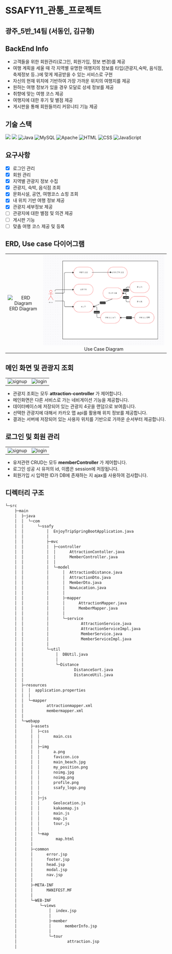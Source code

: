 # SSAFY11_관통_프로젝트

## 광주_5반_14팀 (서동인, 김규형)

## BackEnd Info

- 고객들을 위한 회원관리(로그인, 회원가입, 정보 변경)를 제공
- 여행 계획을 세울 때 각 지역별 유명한 여행지의 정보를 타입(관광지,숙박, 음식점, 축제정보 등..)에 맞게 제공받을 수 있는 서비스로 구현
- 자신의 현재 위치에 기반하여 가장 가까운 위치의 여행지를 제공
- 원하는 여행 정보가 있을 경우 모달로 상세 정보를 제공
- 취향에 맞는 여행 코스 제공 
- 여행지에 대한 후기 및 별점 제공
- 게시판을 통해 회원들끼리 커뮤니티 기능 제공

## 기술 스택
<img src="https://img.shields.io/badge/Spring-9ACD32?style=flat&logo=Spring&logoColor=white"/> <img src="https://img.shields.io/badge/SpringBoot-9ACD32?style=flat&logo=SpringBoot&logoColor=white"/>
![Java](https://img.shields.io/badge/Java-007396?style=flat-square&logo=Java&logoColor=white)
![MySQL](https://img.shields.io/badge/MySQL-4479A1?style=flat-square&logo=MySQL&logoColor=white)
![Apache](https://img.shields.io/badge/Apache-D22128?style=flat-square&logo=Apache&logoColor=white)
![HTML](https://img.shields.io/badge/HTML-239120?style=flat-square&logo=HTML5&logoColor=white)
![CSS](https://img.shields.io/badge/CSS-1572B6?style=flat-square&logo=CSS3&logoColor=white)
![JavaScript](https://img.shields.io/badge/JavaScript-F7DF1E?style=flat-square&logo=JavaScript&logoColor=black)



## 요구사항

- [x]  로그인 관리
- [x]  회원 관리
- [x]  지역별 관광지 정보 수집
- [x]  관광지, 숙박, 음식점 조회
- [x]  문화시설, 공연, 여행코스 쇼힝 조회
- [x]  내 위치 기반 여행 정보 제공 
- [x]  관광지 세부정보 제공
- [ ]  관광지에 대한 별점 및 의견 제공
- [ ]  게시판 기능
- [ ]  맞춤 여행 코스 제공 및 등록

## ERD, Use case 다이어그램

<table>
  <tr>
   <td align="center">
      <img src="https://github.com/unggu0704/saffy/assets/130115689/7752ce09-780c-47e0-bcf0-425e5c8060bb" alt="ERD Diagram">
       <span>ERD Diagram</span>
    </td>
    <td align="center">
      <img src="./resources/ssafytrip_usecase.PNG" alt="Use Case Diagram">
      <span>Use Case Diagram</span>
    </td>
  </tr>
</table>






## 메인 화면 및 관광지 조회

<table>
  <tr>
    <td align="center">
      <img src="https://github.com/unggu0704/nhnacademy-study/assets/130115689/ceab0b6d-1ebd-4c0d-ac40-37216b814615" alt="signup">
    </td>
    <td align="center">
      <img src="https://github.com/unggu0704/nhnacademy-study/assets/130115689/8c687e8c-bbd3-4604-a68f-61013637a953" alt="login">
    </td>
  </tr>
</table>

- 관광지 조회는 모두 **attraction-controller** 가 제어합니다.
- 메인화면은 다른 서비스로 가는 네비게이션 기능을 제공합니다.
- 데이터베이스에 저장되어 있는 관광지 4곳을 랜덤으로 보여줍니다.
- 선택한 관광지에 대해서 카카오 맵 api를 활용해 위치 정보를 제공합니다.
- 결과는 서버에 저장되어 있는 사용자 위치를 기반으로 가까운 순서부터 제공합니다. 

## 로그인 및 회원 관리

<table>
  <tr>
    <td align="center">
      <img src="https://github.com/unggu0704/algorithm-study/assets/130115689/7bd6a5b0-7ca4-4149-8a28-eba5cf1d4414" alt="signup">
    </td>
    <td align="center">
      <img src="https://github.com/unggu0704/algorithm-study/assets/130115689/e3be4e51-90d8-47a4-82fc-653c1c004af5" alt="login">
    </td>
  </tr>
</table>


- 유저관련 CRUD는 모두 **memberController** 가 제어합니다.
- 로그인 성공 시 유저의 id, 이름은 session에 저장됩니다.
- 회원가입 시 입력한 ID가 DB에 존재하는 지 ajax를 사용하여 검사합니다.


## 디렉터리 구조
```
└─src
    ├─main
    │  ├─java
    │  │  └─com
    │  │      └─ssafy
    │  │          │  EnjoyTripSpringBootApplication.java
    │  │          │
    │  │          ├─mvc
    │  │          │  ├─controller
    │  │          │  │      AttractionContoller.java
    │  │          │  │      MemberController.java
    │  │          │  │
    │  │          │  └─model
    │  │          │      │  AttractionDistance.java
    │  │          │      │  AttractionDto.java
    │  │          │      │  MemberDto.java
    │  │          │      │  NowLocation.java
    │  │          │      │
    │  │          │      ├─mapper
    │  │          │      │      AttractionMapper.java
    │  │          │      │      MemberMapper.java
    │  │          │      │
    │  │          │      └─service
    │  │          │              AttractionService.java
    │  │          │              AttractionServiceImpl.java
    │  │          │              MemberService.java
    │  │          │              MemberServiceImpl.java
    │  │          │
    │  │          └─util
    │  │              │  DBUtil.java
    │  │              │
    │  │              └─Distance
    │  │                      DistanceSort.java
    │  │                      DistanceUtil.java
    │  │
    │  ├─resources
    │  │  │  application.properties
    │  │  │
    │  │  └─mapper
    │  │          attractionmapper.xml
    │  │          membermapper.xml
    │  │
    │  └─webapp
    │      ├─assets
    │      │  ├─css
    │      │  │      main.css
    │      │  │
    │      │  ├─img
    │      │  │      a.png
    │      │  │      favicon.ico
    │      │  │      main_beach.jpg
    │      │  │      my_position.png
    │      │  │      noimg.jpg
    │      │  │      noimg.png
    │      │  │      profile.png
    │      │  │      ssafy_logo.png
    │      │  │
    │      │  ├─js
    │      │  │      Geolocation.js
    │      │  │      kakaomap.js
    │      │  │      main.js
    │      │  │      map.js
    │      │  │      tour.js
    │      │  │
    │      │  └─map
    │      │          map.html
    │      │
    │      ├─common
    │      │      error.jsp
    │      │      footer.jsp
    │      │      head.jsp
    │      │      modal.jsp
    │      │      nav.jsp
    │      │
    │      ├─META-INF
    │      │      MANIFEST.MF
    │      │
    │      └─WEB-INF
    │          └─views
    │              │  index.jsp
    │              │
    │              ├─member
    │              │      memberInfo.jsp
    │              │
    │              └─tour
    │                      attraction.jsp
    │
```
